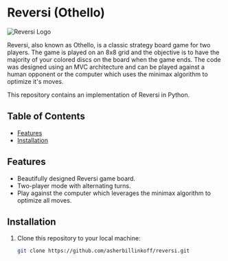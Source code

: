 # Reversi (Othello)

![Reversi Logo](https://private-user-images.githubusercontent.com/109813330/273395036-6a81a9e9-2001-457a-b2d2-a91c61f54ee9.png?jwt=eyJhbGciOiJIUzI1NiIsInR5cCI6IkpXVCJ9.eyJpc3MiOiJnaXRodWIuY29tIiwiYXVkIjoicmF3LmdpdGh1YnVzZXJjb250ZW50LmNvbSIsImtleSI6ImtleTEiLCJleHAiOjE2OTY2OTMzNjQsIm5iZiI6MTY5NjY5MzA2NCwicGF0aCI6Ii8xMDk4MTMzMzAvMjczMzk1MDM2LTZhODFhOWU5LTIwMDEtNDU3YS1iMmQyLWE5MWM2MWY1NGVlOS5wbmc_WC1BbXotQWxnb3JpdGhtPUFXUzQtSE1BQy1TSEEyNTYmWC1BbXotQ3JlZGVudGlhbD1BS0lBSVdOSllBWDRDU1ZFSDUzQSUyRjIwMjMxMDA3JTJGdXMtZWFzdC0xJTJGczMlMkZhd3M0X3JlcXVlc3QmWC1BbXotRGF0ZT0yMDIzMTAwN1QxNTM3NDRaJlgtQW16LUV4cGlyZXM9MzAwJlgtQW16LVNpZ25hdHVyZT00MjAyOGUyNjRkZGZhM2RiNTk2YWMzODdkZTEzNDZiNzJiMmQ4NjU2OWUwM2UzZWI3NGM2Y2FlYjIwZmE3MWMzJlgtQW16LVNpZ25lZEhlYWRlcnM9aG9zdCZhY3Rvcl9pZD0wJmtleV9pZD0wJnJlcG9faWQ9MCJ9.8yqSo3YzX4iZ2HfaGPecBTc1E_j59t8FbD48Q1c3na4)

Reversi, also known as Othello, is a classic strategy board game for two players. The game is played on an 8x8 grid and the objective is to have the majority of your colored discs on the board when the game ends. The code was designed using an MVC architecture and can be played against a human opponent or the computer which uses the minimax algorithm to optimize it's moves.

This repository contains an implementation of Reversi in Python.

## Table of Contents

- [Features](#features)
- [Installation](#installation)


## Features

- Beautifully designed Reversi game board.
- Two-player mode with alternating turns.
- Play against the computer which leverages the minimax algorithm to optimize all moves.


## Installation

1. Clone this repository to your local machine:

   ```sh
   git clone https://github.com/asherbillinkoff/reversi.git
